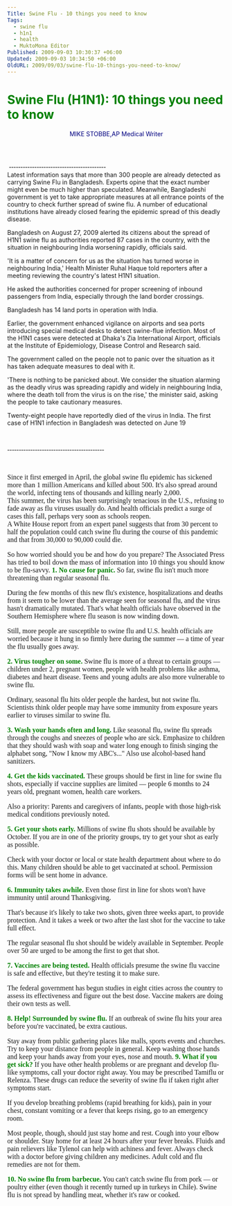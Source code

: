 ```yaml
---
Title: Swine Flu - 10 things you need to know
Tags:
  - swine flu
  - h1n1
  - health
  - MuktoMona Editor
Published: 2009-09-03 10:30:37 +06:00
Updated: 2009-09-03 10:34:50 +06:00
OldURL: 2009/09/03/swine-flu-10-things-you-need-to-know/
---
```


<div id="wrapper">
<div class="super">
<div class="detail">
<h1 class="fontStyle51"><span style="color: #008000;">Swine Flu (H1N1): 10 things you need to know</span></h1>
<p align="center"><span style="color: #000080;">MIKE STOBBE,AP Medical Writer</span></p>
<p align="center"> </p>
<p align="center"><img src="https://www.news.org.bd/wp-content/uploads/2009/05/bangladeshi-dies-of-swine-flu-in-mexico-300x275.jpg" alt="" /></p>

<div class="fontStyle4">
<div class="story last"> <span style="font-size: medium; font-family: Garamond;">------------------------------------------</span></div>
Latest information says that more than 300 people are already detected as carrying Swine Flu in Bangladesh. Experts opine that the exact number might even be much higher than speculated. Meanwhile, Bangladeshi government is yet to take appropriate measures at all entrance points of the country to check further spread of swine flu. A number of educational institutions have already closed fearing the epidemic spread of this deadly disease.

Bangladesh on August 27, 2009 alerted its citizens about the spread of H1N1 swine flu as authorities reported 87 cases in the country, with the situation in neighbouring India worsening rapidly, officials said.

'It is a matter of concern for us as the situation has turned worse in neighbouring India,' Health Minister Ruhal Haque told reporters after a meeting reviewing the country's latest H1N1 situation.

He asked the authorities concerned for proper screening of inbound passengers from India, especially through the land border crossings.

Bangladesh has 14 land ports in operation with India.

Earlier, the government enhanced vigilance on airports and sea ports introducing special medical desks to detect swine-flue infection. Most of the H1N1 cases were detected at Dhaka's Zia International Airport, officials at the Institute of Epidemiology, Disease Control and Research said.

The government called on the people not to panic over the situation as it has taken adequate measures to deal with it.

'There is nothing to be panicked about. We consider the situation alarming as the deadly virus was spreading rapidly and widely in neighbouring India, where the death toll from the virus is on the rise,' the minister said, asking the people to take cautionary measures.

Twenty-eight people have reportedly died of the virus in India. The first case of H1N1 infection in Bangladesh was detected on June 19

 

<span style="font-size: medium; font-family: Garamond;">------------------------------------------</span>

 
<div><span style="font-size: medium; font-family: Garamond;">Since it first emerged in April, the global swine flu epidemic has sickened more than 1 million Americans and killed about 500. It's also spread around the world, infecting tens of thousands and killing nearly 2,000.</span></div>
<div><span style="font-size: medium; font-family: Garamond;">This summer, the virus has been surprisingly tenacious in the U.S., refusing to fade away as flu viruses usually do. And health officials predict a surge of cases this fall, perhaps very soon as schools reopen.</span></div>
<span style="font-size: medium; font-family: Garamond;">A White House report from an expert panel suggests that from 30 percent to half the population could catch swine flu during the course of this pandemic and that from 30,000 to 90,000 could die.

So how worried should you be and how do you prepare? The Associated Press has tried to boil down the mass of information into 10 things you should know to be flu-savvy.
<strong>
<span style="color: #008000;">1. No cause for panic.</span></strong><span style="color: #008000;">
</span>
So far, swine flu isn't much more threatening than regular seasonal flu.

During the few months of this new flu's existence, hospitalizations and deaths from it seem to be lower than the average seen for seasonal flu, and the virus hasn't dramatically mutated. That's what health officials have observed in the Southern Hemisphere where flu season is now winding down.

Still, more people are susceptible to swine flu and U.S. health officials are worried because it hung in so firmly here during the summer — a time of year the flu usually goes away.

<span style="color: #008000;"><strong>2. Virus tougher on some.</strong>
</span>
Swine flu is more of a threat to certain groups — children under 2, pregnant women, people with health problems like asthma, diabetes and heart disease. Teens and young adults are also more vulnerable to swine flu.

Ordinary, seasonal flu hits older people the hardest, but not swine flu. Scientists think older people may have some immunity from exposure years earlier to viruses similar to swine flu.

<span style="color: #008000;"><strong>3. Wash your hands often and long.
</strong></span>
Like seasonal flu, swine flu spreads through the coughs and sneezes of people who are sick. Emphasize to children that they should wash with soap and water long enough to finish singing the alphabet song, "Now I know my ABC's..." Also use alcohol-based hand sanitizers.

<span style="color: #008000;"><strong>4. Get the kids vaccinated.
</strong></span>
These groups should be first in line for swine flu shots, especially if vaccine supplies are limited — people 6 months to 24 years old, pregnant women, health care workers.

Also a priority: Parents and caregivers of infants, people with those high-risk medical conditions previously noted.

<span style="color: #008000;"><strong>5. Get your shots early.</strong>
</span>
Millions of swine flu shots should be available by October. If you are in one of the priority groups, try to get your shot as early as possible.

Check with your doctor or local or state health department about where to do this. Many children should be able to get vaccinated at school. Permission forms will be sent home in advance.

<span style="color: #008000;"><strong>6. Immunity takes awhile.</strong>
</span>
Even those first in line for shots won't have immunity until around Thanksgiving.

That's because it's likely to take two shots, given three weeks apart, to provide protection. And it takes a week or two after the last shot for the vaccine to take full effect.

The regular seasonal flu shot should be widely available in September. People over 50 are urged to be among the first to get that shot.

<span style="color: #008000;"><strong>7. Vaccines are being tested.</strong>
</span>
Health officials presume the swine flu vaccine is safe and effective, but they're testing it to make sure.

The federal government has begun studies in eight cities across the country to assess its effectiveness and figure out the best dose. Vaccine makers are doing their own tests as well.

<span style="color: #008000;"><strong>8. Help! Surrounded by swine flu.</strong>
</span>
If an outbreak of swine flu hits your area before you're vaccinated, be extra cautious.

Stay away from public gathering places like malls, sports events and churches. Try to keep your distance from people in general. Keep washing those hands and keep your hands away from your eyes, nose and mouth.
<strong>
<span style="color: #008000;">9. What if you get sick?</span></strong><span style="color: #008000;">
</span>
If you have other health problems or are pregnant and develop flu-like symptoms, call your doctor right away. You may be prescribed Tamiflu or Relenza. These drugs can reduce the severity of swine flu if taken right after symptoms start.

If you develop breathing problems (rapid breathing for kids), pain in your chest, constant vomiting or a fever that keeps rising, go to an emergency room.

Most people, though, should just stay home and rest. Cough into your elbow or shoulder. Stay home for at least 24 hours after your fever breaks. Fluids and pain relievers like Tylenol can help with achiness and fever. Always check with a doctor before giving children any medicines. Adult cold and flu remedies are not for them.

<span style="color: #008000;"><strong>10. No swine flu from barbecue.</strong>
</span>
You can't catch swine flu from pork — or poultry either (even though it recently turned up in turkeys in Chile). Swine flu is not spread by handling meat, whether it's raw or cooked.
 

 

</span></div>
</div>
</div>
</div>
